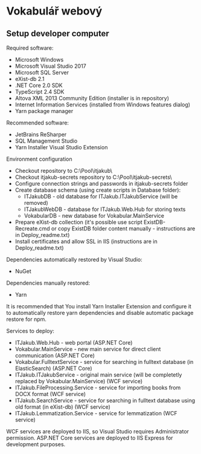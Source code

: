 # Vokabulář webový

## Setup developer computer

Required software:
* Microsoft Windows
* Microsoft Visual Studio 2017
* Microsoft SQL Server
* eXist-db 2.1
* .NET Core 2.0 SDK
* TypeScript 2.4 SDK
* Altova XML 2013 Community Edition (installer is in repository)
* Internet Information Services (installed from Windows features dialog)
* Yarn package manager

Recommended software:
* JetBrains ReSharper
* SQL Management Studio
* Yarn Installer Visual Studio Extension

Environment configuration
* Checkout repository to C:\Pool\itjakub\
* Checkout itjakub-secrets repository to C:\Pool\itjakub-secrets\
* Configure connection strings and passwords in itjakub-secrets folder
* Create database schema (using create scripts in Database folder):
  * ITJakubDB - old database for ITJakub.ITJakubService (will be removed)
  * ITJakubWebDB - database for ITJakub.Web.Hub for storing texts
  * VokabularDB - new database for Vokabular.MainService
* Prepare eXist-db collection (it's possible use script ExistDB-Recreate.cmd or copy ExistDB folder content manually - instructions are in Deploy_readme.txt)
* Install certificates and allow SSL in IIS (instructions are in Deploy_readme.txt)

Dependencies automatically restored by Visual Studio:
* NuGet

Dependencies manually restored:
* Yarn

It is recommended that You install Yarn Installer Extension and configure it to automatically restore yarn dependencies and disable automatic package restore for npm.

Services to deploy:
* ITJakub.Web.Hub - web portal (ASP.NET Core)
* Vokabular.MainService - new main service for direct client communication (ASP.NET Core)
* Vokabular.FulltextService - service for searching in fulltext database (in ElasticSearch) (ASP.NET Core)
* ITJakub.ITJakubService - original main service (will be completetly replaced by Vokabular.MainService) (WCF service)
* ITJakub.FileProcessing.Service - service for importing books from DOCX format (WCF service)
* ITJakub.SearchService - service for searching in fulltext database using old format (in eXist-db) (WCF service)
* ITJakub.Lemmatization.Service - service for lemmatization (WCF service)

WCF services are deployed to IIS, so Visual Studio requires Administrator permission.
ASP.NET Core services are deployed to IIS Express for development purposes.
